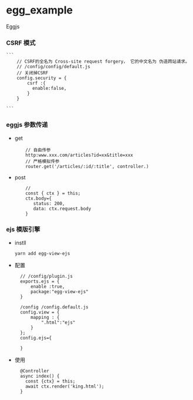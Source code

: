 # egg_example
Eggjs


### CSRF 模式
    
    ```
        // CSRF的全名为 Cross-site request forgery， 它的中文名为 伪造跨站请求。
        // /config/config/default.js
        // 关闭掉CSRF
        config.security = {
            csrf :{
              enable:false,
            }
        }

    ```

### eggjs 参数传递
    
+ get
    
    ```
        // 自由传参
        http:www.xxx.com/articles?id=xx&title=xxx
        // 严格模拟传参
        router.get('/articles/:id/:title', controller.)
    ```
  
+ post
  
    ```
        // 
        const { ctx } = this;
        ctx.body={
           status: 200,
           data: ctx.request.body
        }
    ```
  
### ejs 模版引擎
  
+ instll
  
  ```yarn add egg-view-ejs```

+ 配置
  
  ```
    // /config/plugin.js
    exports.ejs = {
        enable :true,
        package:"egg-view-ejs"
    }
    
    /config /config.default.js
    config.view = {
        mapping : {
            ".html":"ejs"
        }
    };
    config.ejs={

    }
  ```
+ 使用
  
  ```
    @Controller
    async index() {
      const {ctx} = this;
      await ctx.render('king.html');
    }
  ```